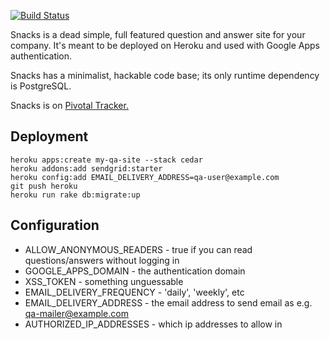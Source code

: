 [![Build Status](https://secure.travis-ci.org/bdon/snacks.png)](http://travis-ci.org/bdon/snacks)

Snacks is a dead simple, full featured question and answer site for your company.
It's meant to be deployed on Heroku and used with Google Apps authentication.

Snacks has a minimalist, hackable code base; its only runtime dependency is PostgreSQL.

Snacks is on [Pivotal Tracker.](https://www.pivotaltracker.com/projects/709989#)

Deployment
---
    heroku apps:create my-qa-site --stack cedar
    heroku addons:add sendgrid:starter
    heroku config:add EMAIL_DELIVERY_ADDRESS=qa-user@example.com
    git push heroku
    heroku run rake db:migrate:up

Configuration
---
* ALLOW_ANONYMOUS_READERS - true if you can read questions/answers without logging in
* GOOGLE_APPS_DOMAIN - the authentication domain
* XSS_TOKEN - something unguessable
* EMAIL_DELIVERY_FREQUENCY - 'daily', 'weekly', etc
* EMAIL_DELIVERY_ADDRESS - the email address to send email as e.g. qa-mailer@example.com
* AUTHORIZED_IP_ADDRESSES - which ip addresses to allow in
